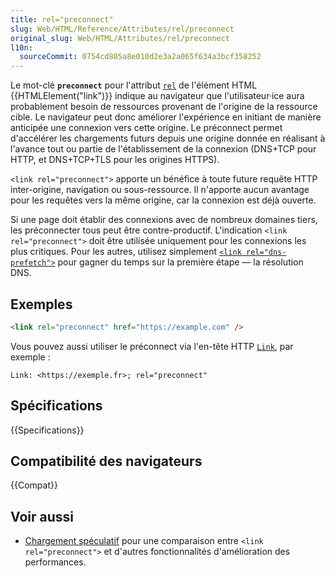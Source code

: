 ```yaml
---
title: rel="preconnect"
slug: Web/HTML/Reference/Attributes/rel/preconnect
original_slug: Web/HTML/Attributes/rel/preconnect
l10n:
  sourceCommit: 0754cd805a8e010d2e3a2a065f634a3bcf358252
---
```


Le mot-clé **`preconnect`** pour l'attribut [`rel`](/fr/docs/Web/HTML/Reference/Elements/link#rel) de l'élément HTML {{HTMLElement("link")}} indique au navigateur que l'utilisateur·ice aura probablement besoin de ressources provenant de l'origine de la ressource cible. Le navigateur peut donc améliorer l'expérience en initiant de manière anticipée une connexion vers cette origine. Le préconnect permet d'accélérer les chargements futurs depuis une origine donnée en réalisant à l'avance tout ou partie de l'établissement de la connexion (DNS+TCP pour HTTP, et DNS+TCP+TLS pour les origines HTTPS).

`<link rel="preconnect">` apporte un bénéfice à toute future requête HTTP inter-origine, navigation ou sous-ressource. Il n'apporte aucun avantage pour les requêtes vers la même origine, car la connexion est déjà ouverte.

Si une page doit établir des connexions avec de nombreux domaines tiers, les préconnecter tous peut être contre-productif. L'indication `<link rel="preconnect">` doit être utilisée uniquement pour les connexions les plus critiques. Pour les autres, utilisez simplement [`<link rel="dns-prefetch">`](/fr/docs/Web/HTML/Reference/Attributes/rel/dns-prefetch) pour gagner du temps sur la première étape — la résolution DNS.

## Exemples

```html
<link rel="preconnect" href="https://example.com" />
```

Vous pouvez aussi utiliser le préconnect via l'en-tête HTTP [`Link`](/fr/docs/Web/HTTP/Reference/Headers/Link), par exemple&nbsp;:

```http
Link: <https://exemple.fr>; rel="preconnect"
```

## Spécifications

{{Specifications}}

## Compatibilité des navigateurs

{{Compat}}

## Voir aussi

- [Chargement spéculatif](/fr/docs/Web/Performance/Guides/Speculative_loading) pour une comparaison entre `<link rel="preconnect">` et d'autres fonctionnalités d'amélioration des performances.
